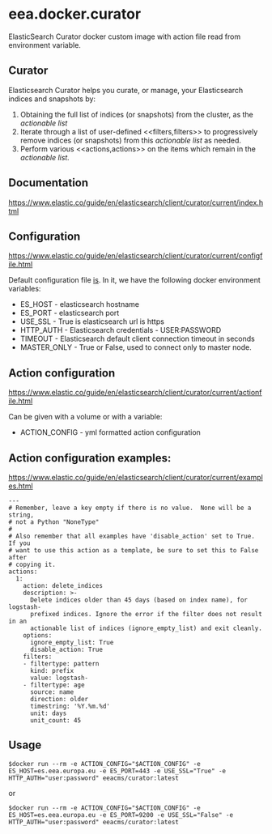 # eea.docker.curator
ElasticSearch Curator docker custom image with action file read from environment variable.

## Curator


Elasticsearch Curator helps you curate, or manage, your Elasticsearch indices
and snapshots by:

1. Obtaining the full list of indices (or snapshots) from the cluster, as the
_actionable list_
2. Iterate through a list of user-defined <<filters,filters>> to progressively
remove indices (or snapshots) from this _actionable list_ as needed.
3. Perform various <<actions,actions>> on the items which remain in the
_actionable list._

## Documentation

https://www.elastic.co/guide/en/elasticsearch/client/curator/current/index.html

## Configuration
https://www.elastic.co/guide/en/elasticsearch/client/curator/current/configfile.html

Default configuration file [is](https://github.com/eea/eea.docker.curator/blob/master/config_file.yml). In it, we have the following docker environment variables:


* ES_HOST - elasticsearch hostname
* ES_PORT - elasticsearch port
* USE_SSL - True is elasticsearch url is https
* HTTP_AUTH - Elasticsearch credentials - USER:PASSWORD
* TIMEOUT - Elasticsearch default client connection timeout in seconds
* MASTER_ONLY - True or False, used to connect only to master node.

## Action configuration

https://www.elastic.co/guide/en/elasticsearch/client/curator/current/actionfile.html

Can be given with a volume or with a variable:

* ACTION_CONFIG - yml formatted action configuration


## Action configuration examples:

https://www.elastic.co/guide/en/elasticsearch/client/curator/current/examples.html

```
---
# Remember, leave a key empty if there is no value.  None will be a string,
# not a Python "NoneType"
#
# Also remember that all examples have 'disable_action' set to True.  If you
# want to use this action as a template, be sure to set this to False after
# copying it.
actions:
  1:
    action: delete_indices
    description: >-
      Delete indices older than 45 days (based on index name), for logstash-
      prefixed indices. Ignore the error if the filter does not result in an
      actionable list of indices (ignore_empty_list) and exit cleanly.
    options:
      ignore_empty_list: True
      disable_action: True
    filters:
    - filtertype: pattern
      kind: prefix
      value: logstash-
    - filtertype: age
      source: name
      direction: older
      timestring: '%Y.%m.%d'
      unit: days
      unit_count: 45

```


## Usage

    $docker run --rm -e ACTION_CONFIG="$ACTION_CONFIG" -e ES_HOST=es.eea.europa.eu -e ES_PORT=443 -e USE_SSL="True" -e HTTP_AUTH="user:password" eeacms/curator:latest

or

    $docker run --rm -e ACTION_CONFIG="$ACTION_CONFIG" -e ES_HOST=es.eea.europa.eu -e ES_PORT=9200 -e USE_SSL="False" -e HTTP_AUTH="user:password" eeacms/curator:latest





